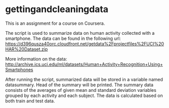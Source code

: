 gettingandcleaningdata
======================

This is an assignment for a course on Coursera.

The script is used to summarize data on human activity collected with a smartphone. The data can be found in the following url:  https://d396qusza40orc.cloudfront.net/getdata%2Fprojectfiles%2FUCI%20HAR%20Dataset.zip

More information on the data: http://archive.ics.uci.edu/ml/datasets/Human+Activity+Recognition+Using+Smartphones

After running the script, summarized data will be stored in a variable named datasummary. Head of the summary will be printed. The summary data consists of the averages of given mean and standard deviation variables grouped by each activity and each subject. The data is calculated based on both train and test data.
